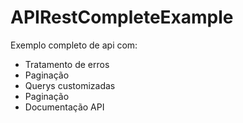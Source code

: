 # APIRestCompleteExample
Exemplo completo de api com:
- Tratamento de erros
- Paginação
- Querys customizadas
- Paginação
- Documentação API

